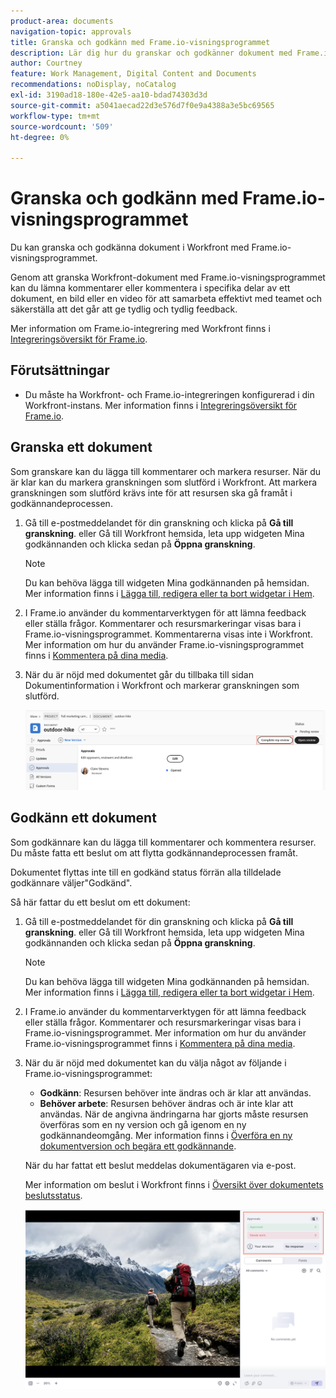 ```yaml
---
product-area: documents
navigation-topic: approvals
title: Granska och godkänn med Frame.io-visningsprogrammet
description: Lär dig hur du granskar och godkänner dokument med Frame.io-visningsprogrammet.
author: Courtney
feature: Work Management, Digital Content and Documents
recommendations: noDisplay, noCatalog
exl-id: 3190ad18-180e-42e5-aa10-bdad74303d3d
source-git-commit: a5041aecad22d3e576d7f0e9a4388a3e5bc69565
workflow-type: tm+mt
source-wordcount: '509'
ht-degree: 0%

---
```


# Granska och godkänn med Frame.io-visningsprogrammet

Du kan granska och godkänna dokument i Workfront med Frame.io-visningsprogrammet.

Genom att granska Workfront-dokument med Frame.io-visningsprogrammet kan du lämna kommentarer eller kommentera i specifika delar av ett dokument, en bild eller en video för att samarbeta effektivt med teamet och säkerställa att det går att ge tydlig och tydlig feedback.

Mer information om Frame.io-integrering med Workfront finns i [Integreringsöversikt för Frame.io](/help/quicksilver/review-and-approve-work/native-integrations/frame-io/frame-int-overview.md).


<!--## Access requirements

+++ Expand to view access requirements for the functionality in this article.

<table style="table-layout:auto"> 
 <col> 
 </col> 
 <col> 
 </col> 
 <tbody> 
  <tr> 
   <td role="rowheader">Adobe Workfront package</td> 
   <td> <p> Any</p> </td> 
  </tr> 
  <tr> 
   <td role="rowheader">Adobe Workfront licenses</td> 
   <td> <p>Request or higher</p>
   <p>Contributor or higher</p> </td> 
  </tr> 
  <tr data-mc-conditions=""> 
   <td role="rowheader">Access level configurations</td> 
   <td> <p>Edit access to Documents</p> </td> 
  </tr> 
  <tr data-mc-conditions=""> 
   <td role="rowheader">Object permissions</td> 
   <td> <p>Edit access to the object associated with the document</p> </td> 
  </tr> 
 </tbody> 
</table>

For information, see [Access requirements in Workfront documentation](/help/quicksilver/administration-and-setup/add-users/access-levels-and-object-permissions/access-level-requirements-in-documentation.md).

+++ -->

## Förutsättningar

* Du måste ha Workfront- och Frame.io-integreringen konfigurerad i din Workfront-instans. Mer information finns i [Integreringsöversikt för Frame.io](/help/quicksilver/review-and-approve-work/native-integrations/frame-io/frame-int-overview.md#integration-requirements).

## Granska ett dokument

Som granskare kan du lägga till kommentarer och markera resurser. När du är klar kan du markera granskningen som slutförd i Workfront. Att markera granskningen som slutförd krävs inte för att resursen ska gå framåt i godkännandeprocessen.

1. Gå till e-postmeddelandet för din granskning och klicka på **Gå till granskning**.
eller
Gå till Workfront hemsida, leta upp widgeten Mina godkännanden och klicka sedan på **Öppna granskning**.

   >[!NOTE]
   > 
   >Du kan behöva lägga till widgeten Mina godkännanden på hemsidan. Mer information finns i [Lägga till, redigera eller ta bort widgetar i Hem](/help/quicksilver/workfront-basics/using-home/using-the-home-area/add-edit-remove-widgets-in-new-home.md).

1. I Frame.io använder du kommentarverktygen för att lämna feedback eller ställa frågor.
Kommentarer och resursmarkeringar visas bara i Frame.io-visningsprogrammet. Kommentarerna visas inte i Workfront. Mer information om hur du använder Frame.io-visningsprogrammet finns i [Kommentera på dina media](https://help.frame.io/en/articles/9105251-commenting-on-your-media).
1. När du är nöjd med dokumentet går du tillbaka till sidan Dokumentinformation i Workfront och markerar granskningen som slutförd.

   ![Markeringsgranskningen är klar](assets/mark-review-complete.png)

## Godkänn ett dokument

Som godkännare kan du lägga till kommentarer och kommentera resurser. Du måste fatta ett beslut om att flytta godkännandeprocessen framåt.

Dokumentet flyttas inte till en godkänd status förrän alla tilldelade godkännare väljer&quot;Godkänd&quot;.

Så här fattar du ett beslut om ett dokument:

1. Gå till e-postmeddelandet för din granskning och klicka på **Gå till granskning**.
eller
Gå till Workfront hemsida, leta upp widgeten Mina godkännanden och klicka sedan på **Öppna granskning**.

   >[!NOTE]
   > 
   >Du kan behöva lägga till widgeten Mina godkännanden på hemsidan. Mer information finns i [Lägga till, redigera eller ta bort widgetar i Hem](/help/quicksilver/workfront-basics/using-home/using-the-home-area/add-edit-remove-widgets-in-new-home.md).


1. I Frame.io använder du kommentarverktygen för att lämna feedback eller ställa frågor. Kommentarer och resursmarkeringar visas bara i Frame.io-visningsprogrammet. Mer information om hur du använder Frame.io-visningsprogrammet finns i [Kommentera på dina media](https://help.frame.io/en/articles/9105251-commenting-on-your-media).
1. När du är nöjd med dokumentet kan du välja något av följande i Frame.io-visningsprogrammet:

   * **Godkänn**: Resursen behöver inte ändras och är klar att användas.
   * **Behöver arbete**: Resursen behöver ändras och är inte klar att användas. När de angivna ändringarna har gjorts måste resursen överföras som en ny version och gå igenom en ny godkännandeomgång. Mer information finns i [Överföra en ny dokumentversion och begära ett godkännande](/help/quicksilver/review-and-approve-work/document-reviews-and-approvals/manage-document-approvals/upload-new-doc-version.md). <!--do they need to tell someone it was uploaded via comment tagging?-->

   När du har fattat ett beslut meddelas dokumentägaren via e-post.

   Mer information om beslut i Workfront finns i [Översikt över dokumentets beslutsstatus](/help/quicksilver/review-and-approve-work/document-reviews-and-approvals/manage-document-approvals/document-approval-status.md).

   ![Bildrutevisningsprogram och -beslut](assets/make-decision-frame.png)



<!--is document owner the correct term?-->
